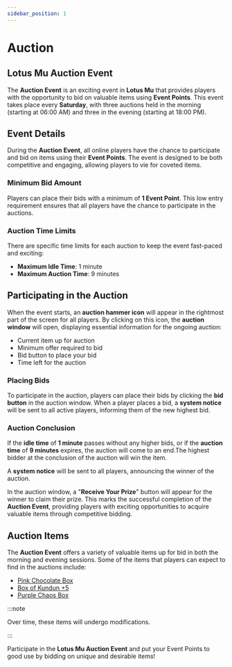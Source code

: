 ```yaml
---
sidebar_position: 1
---
```


# Auction

## Lotus Mu Auction Event

The **Auction Event** is an exciting event in **Lotus Mu** that provides players with the opportunity to bid on valuable items using **Event Points**. This event takes place every **Saturday**, with three auctions held in the morning (starting at 06:00 AM) and three in the evening (starting at 18:00 PM).

## Event Details

During the **Auction Event**, all online players have the chance to participate and bid on items using their **Event Points**. The event is designed to be both competitive and engaging, allowing players to vie for coveted items.

### Minimum Bid Amount

Players can place their bids with a minimum of **1 Event Point**. This low entry requirement ensures that all players have the chance to participate in the auctions.

### Auction Time Limits

There are specific time limits for each auction to keep the event fast-paced and exciting:

- **Maximum Idle Time**: 1 minute
- **Maximum Auction Time**: 9 minutes

## Participating in the Auction

When the event starts, an **auction hammer icon** will appear in the rightmost part of the screen for all players. By clicking on this icon, the **auction window** will open, displaying essential information for the ongoing auction:

- Current item up for auction
- Minimum offer required to bid
- Bid button to place your bid
- Time left for the auction

### Placing Bids

To participate in the auction, players can place their bids by clicking the **bid button** in the auction window. When a player places a bid, a **system notice** will be sent to all active players, informing them of the new highest bid.

### Auction Conclusion

If the **idle time** of **1 minute** passes without any higher bids, or if the **auction time** of **9 minutes** expires, the auction will come to an end.The highest bidder at the conclusion of the auction will win the item.

A **system notice** will be sent to all players, announcing the winner of the auction.

In the auction window, a "**Receive Your Prize**" button will appear for the winner to claim their prize. This marks the successful completion of the **Auction Event**, providing players with exciting opportunities to acquire valuable items through competitive bidding.

## Auction Items

The **Auction Event** offers a variety of valuable items up for bid in both the morning and evening sessions. Some of the items that players can expect to find in the auctions include:

- [Pink Chocolate Box](/items/item-bags/misc/pink-chocolate-box/)
- [Box of Kundun +5](/items/item-bags/exc/box-of-kundun/bok-5)
- [Purple Chaos Box](/items/item-bags/misc/purple-chaos-box/)

:::note

Over time, these items will undergo modifications.

:::


Participate in the **Lotus Mu Auction Event** and put your Event Points to good use by bidding on unique and desirable items!

